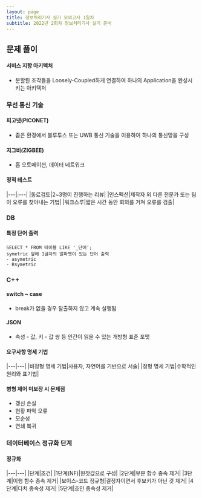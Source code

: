 ```yaml
---
layout: page
title: 정보처리기사 실기 모의고사 1일차
subtitle: 2022년 2회차 정보처리기사 실기 준비
---
```


## 문제 풀이

#### 서비스 지향 아키텍처
- 분할된 조각들을 Loosely-Coupled하게 연결하여 하나의 Application을 완성시키는 아키텍처

### 무선 통신 기술

#### 피고넷(PICONET)
- 좁은 환경에서 블루투스 또는 UWB 통신 기술을 이용하여 하나의 통신망을 구성

#### 지그비(ZIGBEE)
- 홈 오토메이션, 데이터 네트워크

#### 정적 테스트
|---|:---|
|동료검토|2~3명이 진행하는 리뷰|
|인스펙션|제작자 외 다른 전문가 또는 팀이 오류를 찾아내는 기법|
|워크스루|짧은 시간 동안 회의를 거쳐 오류를 검출|

### DB
#### 특정 단어 출력
```
SELECT * FROM 테이블 LIKE '_단어';
symetric 앞에 1글자의 알파벳이 있는 단어 출력
- asymetric
- Rsymetric
```

### C++
#### switch ~ case
- break가 없을 경우 탈출하지 않고 계속 실행됨

#### JSON
- 속성 - 값, 키 - 값 쌍 등 인간이 읽을 수 있는 개방형 표준 포맷

#### 요구사항 명세 기법
|---|---|
|비정형 명세 기법|사용자, 자연어를 기반으로 서술|
|정형 명세 기법|수학적인 원리와 표기법|

#### 병형 제어 미보장 시 문제점
- 갱신 손실
- 현황 파악 오류
- 모순성
- 연쇄 복귀

### 데이터베이스 정규화 단계
#### 정규화
|---|---|
|단계|조건|
|1단계(NF)|원잣값으로 구성|
|2단계|부분 함수 종속 제거|
|3단계|이행 함수 종속 제거|
|보이스-코드 정규형|결정자이면서 후보키가 아닌 것 제거|
|4단계|다치 종속성 제거|
|5단계|조인 종속성 제거|
